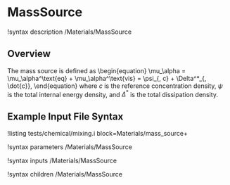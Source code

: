 # MassSource

!syntax description /Materials/MassSource

## Overview

The mass source is defined as
\begin{equation}
  \mu_\alpha = \mu_\alpha^\text{eq} + \mu_\alpha^\text{vis} = \psi_{, c} + \Delta^*_{, \dot{c}},
\end{equation}
where $c$ is the reference concentration density, $\psi$ is the total internal energy density, and $\Delta^*$ is the total dissipation density.

## Example Input File Syntax

!listing tests/chemical/mixing.i
         block=Materials/mass_source+

!syntax parameters /Materials/MassSource

!syntax inputs /Materials/MassSource

!syntax children /Materials/MassSource
